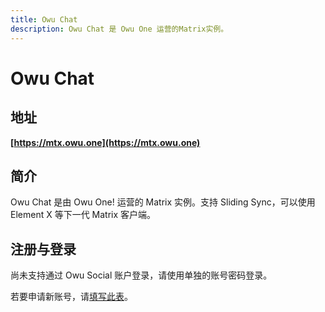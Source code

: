 ```yaml
---
title: Owu Chat
description: Owu Chat 是 Owu One 运营的Matrix实例。
---
```


# Owu Chat

## 地址

**[https://mtx.owu.one](https://mtx.owu.one)**

## 简介

Owu Chat 是由 Owu One! 运营的 Matrix 实例。支持 Sliding Sync，可以使用 Element X 等下一代 Matrix 客户端。

## 注册与登录

尚未支持通过 Owu Social 账户登录，请使用单独的账号密码登录。

若要申请新账号，请[填写此表](https://forms.owu.one/gp26)。
